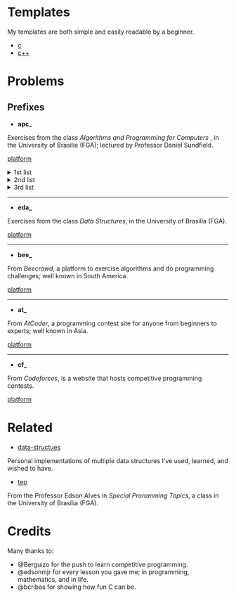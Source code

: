 # Templates

My templates are both simple and easily readable by a beginner.
- [c](/template.c)
- [c++](/template.c++)

# Problems

## Prefixes

+ **apc_**

Exercises from the class _Algorithms and Programming for Computers_ , in the University of Brasília (FGA); lectured by Professor Daniel Sundfield.

[platform](https://moj.naquadah.com.br/)

<details>
  <summary>1st list</summary>

  Resolve the problems using only:
  + **operators of the language**

  1. [Media APC](/media_final_de_apc/problem.pdf)
  2. [Media Ponderada](/apc_media_arimetica_ponderada/problem.pdf)
  3. [Maquina Venda Automatica](/apc_maquina_venda_automatica/problem.pdf)
  4. [Horas Segundos](/apc_horas_segundos_minutos/problem.pdf)
  5. [Digito Verificador Conta Corrente](/apc_digito_verificador_conta_corrente/problem.pdf)
</details>

<details>
  <summary>2nd list</summary>

  Resolve the problems using only:
  + **operators of the language**
  + **conditions**

  1. [Maior Numero](/maior_numero/problem.pdf)
  2. [Zerinho Um](/zerinho_ou_um/problem.pdf)
  3. [Torneio Par Impar](/torneio_par_impar/problem.pdf)
  4. [CPF Valido](/cpf_valido/problem.pdf)
  5. [Pedra/Papel/Tesoura/Lagarto/Spock](/pedra_papel_tesoura_lagarto/problem.pdf)
  6. [Nota Cortada](/nota_cortada/problem.pdf)
</details>

<details>
  <summary>3rd list</summary>

  Resolve the problems using only:
  + **operators of the language**
  + **conditions**
  + **loops**
  + **sqrt() from math library**

  1. [Vai, DJ](/apc_vai_dj/problem.pdf)
  2. [Maior Numero](/apc_maior_numero2/problem.pdf)
  3. [Soma](/apc_soman/problem.pdf)
  4. [Soma Pares](/apc_soma_pares/problem.pdf)
  5. [Piramides](/apc_piramides/problem.pdf)
  6. [Soma Pares e Impares](/apc_soma_pares_impares/problem.pdf)
  7. [Imprime Tabuleiro](/apc_imprime_tabuleiro/problem.pdf)
  8. [Primos Arrojados](/apc_primos_arrojados/problem.pdf)
  9. [Viagem Aconselha](/apc_viagem_aconselha/problem.pdf)
  10. [Liu Kang](/apc_liu_kanyog/problem.pdf)
</details>

___

+ **eda_**

Exercises from the class _Data Structures_, in the University of Brasília (FGA).

[platform](https://moj.naquadah.com.br/)

___

+ **bee_**

From _Beecrowd_, a platform to exercise algorithms and do programming challenges; well known in South America.

[platform](https://beecrowd.com.br/)

___

+ **at_**

From _AtCoder_, a programming contest site for anyone from beginners to experts; well known in Asia.

[platform](https://atcoder.jp/)

___

+ **cf_**

From _Codeforces_, is a website that hosts competitive programming contests.

[platform](https://codeforces.com/)


# Related

- [data-structues](https://github.com/BeyondMagic/data-structures)

Personal implementations of multiple data structures I've used, learned, and wished to have.

- [tep](https://github.com/edsomjr/tep)

From the Professor Edson Alves in _Special Proramming Topics_, a class in the University of Brasília (FGA).

# Credits

Many thanks to:
- @Berguizo for the push to learn competitive programming.
- @edsonmjr for every lesson you gave me; in programming, mathematics, and in life.
- @bcribas for showing how fun C can be.
